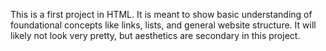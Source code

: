 This is a first project in HTML. It is meant to show basic understanding of foundational concepts like links, lists, and general website structure. It will likely not look very pretty, but aesthetics are secondary in this project.